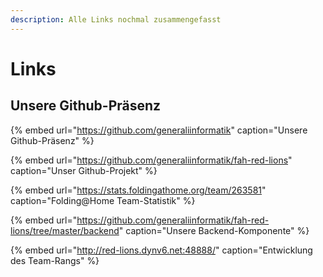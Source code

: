 ```yaml
---
description: Alle Links nochmal zusammengefasst
---
```


# Links

## Unsere Github-Präsenz

{% embed url="https://github.com/generaliinformatik" caption="Unsere Github-Präsenz" %}

{% embed url="https://github.com/generaliinformatik/fah-red-lions" caption="Unser Github-Projekt" %}

{% embed url="https://stats.foldingathome.org/team/263581" caption="Folding@Home Team-Statistik" %}

{% embed url="https://github.com/generaliinformatik/fah-red-lions/tree/master/backend" caption="Unsere Backend-Komponente" %}

{% embed url="http://red-lions.dynv6.net:48888/" caption="Entwicklung des Team-Rangs" %}

